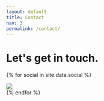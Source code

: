 ```yaml
---
layout: default
title: Contact
nav: 3
permalink: /contact/
---
```


<h1> Let's get in touch.</h1>

{% for social in site.data.social %}
<div class="social-box">
    <a href="{{ social.url }}">
        <img src="{{ social.img }}">
    </a>
</div>
{% endfor %}

